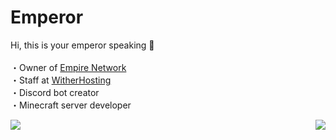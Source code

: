 # Emperor

Hi, this is your emperor speaking 📢
<br /><br />・Owner of [Empire Network](https://discord.gg/c2EzVGngTp)
<br />・Staff at [WitherHosting](https://witherhosting.com/)
<br />・Discord bot creator
<br />・Minecraft server developer

<img align="right" src="https://github-readme-stats.vercel.app/api?username=Emperor9999&show_icons=true&hide_border=true&&count_private=true&include_all_commits=true&theme=dark" />
<img align="left" src="https://github-readme-stats.vercel.app/api/top-langs/?username=Emperor9999&show_icons=true&hide_border=true&&count_private=true&include_all_commits=true&theme=dark" />
